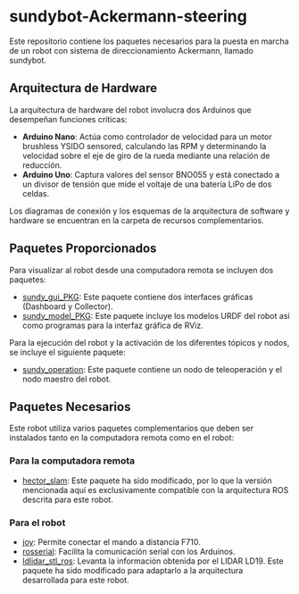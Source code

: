 # sundybot-Ackermann-steering
Este repositorio contiene los paquetes necesarios para la puesta en marcha de un robot con sistema de direccionamiento Ackermann, llamado sundybot.

## Arquitectura de Hardware
La arquitectura de hardware del robot involucra dos Arduinos que desempeñan funciones críticas:
- **Arduino Nano**: Actúa como controlador de velocidad para un motor brushless YSIDO sensored, calculando las RPM y determinando la velocidad sobre el eje de giro de la rueda mediante una relación de reducción.
- **Arduino Uno**: Captura valores del sensor BNO055 y está conectado a un divisor de tensión que mide el voltaje de una batería LiPo de dos celdas.

Los diagramas de conexión y los esquemas de la arquitectura de software y hardware se encuentran en la carpeta de recursos complementarios.

## Paquetes Proporcionados
Para visualizar al robot desde una computadora remota se incluyen dos paquetes:
- [sundy_gui_PKG](https://github.com/SteveMacenski/slam_toolbox): Este paquete contiene dos interfaces gráficas (Dashboard y Collector).
- [sundy_model_PKG](https://github.com/JulioG1804/sundybot-Ackermann-steering/tree/main/sundy_model_pkg): Este paquete incluye los modelos URDF del robot así como programas para la interfaz gráfica de RViz.

Para la ejecución del robot y la activación de los diferentes tópicos y nodos, se incluye el siguiente paquete:
- [sundy_operation](https://github.com/JulioG1804/sundybot-Ackermann-steering/tree/main/sundy_operation): Este paquete contiene un nodo de teleoperación y el nodo maestro del robot.

## Paquetes Necesarios
Este robot utiliza varios paquetes complementarios que deben ser instalados tanto en la computadora remota como en el robot:

### Para la computadora remota
- [hector_slam](https://github.com/JulioG1804/sundybot-Ackermann-steering/tree/main/hector_slam): Este paquete ha sido modificado, por lo que la versión mencionada aquí es exclusivamente compatible con la arquitectura ROS descrita para este robot.

### Para el robot
- [joy](https://github.com/ros-drivers/joystick_drivers/tree/main/joy): Permite conectar el mando a distancia F710.
- [rosserial](https://github.com/ros-drivers/rosserial): Facilita la comunicación serial con los Arduinos.
- [ldlidar_stl_ros](https://github.com/JulioG1804/sundybot-Ackermann-steering/tree/main/ldlidar_stl_ros): Levanta la información obtenida por el LIDAR LD19. Este paquete ha sido modificado para adaptarlo a la arquitectura desarrollada para este robot.

